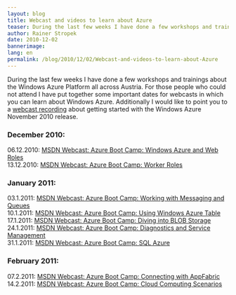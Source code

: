 ```yaml
---
layout: blog
title: Webcast and videos to learn about Azure
teaser: During the last few weeks I have done a few workshops and trainings about the Windows Azure Platform all across Austria. For those people who could not attend I have put together some important dates for webcasts in which you can learn about Windows Azure. Additionally I would like to point you to a webcast recording about getting started with the Windows Azure November 2010 release.
author: Rainer Stropek
date: 2010-12-02
bannerimage: 
lang: en
permalink: /blog/2010/12/02/Webcast-and-videos-to-learn-about-Azure
---
```


<p xmlns="http://www.w3.org/1999/xhtml">During the last few weeks I have done a few workshops and trainings about the Windows Azure Platform all across Austria. For those people who could not attend I have put together some important dates for webcasts in which you can learn about Windows Azure. Additionally I would like to point you to a <a href="https://swrt.worktankseattle.com/webcast/5975/preview.aspx" target="_blank">webcast recording</a> about getting started with the Windows Azure November 2010 release.</p><h3 xmlns="http://www.w3.org/1999/xhtml">December 2010:</h3><p xmlns="http://www.w3.org/1999/xhtml">06.12.2010: <a href="https://msevents.microsoft.com/CUI/EventDetail.aspx?EventID=1032470853&amp;Culture=en-US" target="_blank">MSDN Webcast: Azure Boot Camp: Windows Azure and Web Roles</a><br />13.12.2010: <a href="https://msevents.microsoft.com/CUI/EventDetail.aspx?EventID=1032470870&amp;Culture=en-US" target="_blank">MSDN Webcast: Azure Boot Camp: Worker Roles</a></p><h3 xmlns="http://www.w3.org/1999/xhtml">January 2011:</h3><p xmlns="http://www.w3.org/1999/xhtml">03.1.2011: <a href="https://msevents.microsoft.com/CUI/EventDetail.aspx?EventID=1032470876&amp;Culture=en-US" target="_blank">MSDN Webcast: Azure Boot Camp: Working with Messaging and Queues</a><br />10.1.2011: <a href="https://msevents.microsoft.com/CUI/EventDetail.aspx?EventID=1032470998&amp;Culture=en-US" target="_blank">MSDN Webcast: Azure Boot Camp: Using Windows Azure Table</a><br />17.1.2011: <a href="https://msevents.microsoft.com/CUI/EventDetail.aspx?EventID=1032471030&amp;Culture=en-US" target="_blank">MSDN Webcast: Azure Boot Camp: Diving into BLOB Storage</a><br />24.1.2011: <a href="https://msevents.microsoft.com/CUI/EventDetail.aspx?EventID=1032471002&amp;Culture=en-US" target="_blank">MSDN Webcast: Azure Boot Camp: Diagnostics and Service Management</a><br />31.1.2011: <a href="https://msevents.microsoft.com/CUI/EventDetail.aspx?EventID=1032471032&amp;Culture=en-US" target="__blank">MSDN Webcast: Azure Boot Camp: SQL Azure</a></p><h3 xmlns="http://www.w3.org/1999/xhtml">February 2011:</h3><p xmlns="http://www.w3.org/1999/xhtml">07.2.2011: <a href="https://msevents.microsoft.com/CUI/EventDetail.aspx?EventID=1032471035&amp;Culture=en-US" target="_blank">MSDN Webcast: Azure Boot Camp: Connecting with AppFabric</a><br />14.2.2011: <a href="https://msevents.microsoft.com/CUI/EventDetail.aspx?EventID=1032471038&amp;Culture=en-US" target="_blank">MSDN Webcast: Azure Boot Camp: Cloud Computing Scenarios</a></p>